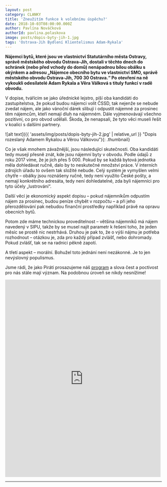 ```yaml
---
layout: post
category: CLANKY
title: 'Zneužitím funkce k volebnímu úspěchu?'
date: 2018-10-03T08:00:00.000Z
author: Pavlína Nováčková
authorId: pavlina.polaskova
image: posts/dopis-byty-jih-1.jpg
tags: 'Ostrava-Jih Bydlení Klientelismus Adam-Rykala'
---
```


**Nájemci bytů, které jsou ve vlastnictví Statutárního města Ostravy, správě městského obvodu Ostrava-Jih, dostali v těchto dnech do schránek (nebo před vchody do domů) nenápadnou bílou obálku s okýnkem a adresou „Nájemce obecního bytu ve vlastnictví SMO, správě městského obvodu Ostrava-Jih, 700 30 Ostrava.“ Po otevření na ně vykoukli odesílatelé Adam Rykala a Věra Válková s tituly funkcí v radě obvodu.**

V dopise, tvářícím se jako úřednické lejstro, píší oba kandidáti do zastupitelstva, že pokud budou nájemci volit ČSSD, tak nejenže se nebude zvedat nájem, ale jako vánoční dárek slibují i odpustit nájemné za prosinec těm nájemcům, kteří nemají dluh na nájemném. Dále vyjmenovávají všechno pozitivní, co pro obvod udělali. Škoda, že nenapsali, že tyto věci museli řešit v koalici s dalšími partnery.

![alt text]({{ 'assets/img/posts/dopis-byty-jih-2.jpg' | relative_url }} "Dopis rozeslaný Adamem Rykalou a Věrou Válkovou"){: .thumbnail}

Co je však mnohem závažnější, jsou následující skutečnosti. Oba kandidáti tedy musejí přesně znát, kde jsou nájemní byty v obvodu. Podle údajů z roku 2017 víme, že je jich přes 5 000. Pokud by se každá bytová jednotka měla dohledávat ručně, dalo by to neskutečné množství práce. V interních zdrojích úřadu to ovšem tak složité nebude. Celý systém je vymyšlen velmi chytře – obálky jsou roznášeny ručně, tedy není využito České pošty, a nemají konkrétního adresáta, tedy není dohledatelné, zda byli nájemníci pro tyto účely „lustrování“.

Další věcí je ekonomický aspekt dopisu – pokud nájemníkům odpustím nájem za prosinec, budou peníze chybět v rozpočtu – a při jeho přerozdělování pak nebudou finanční prostředky například právě na opravu obecních bytů.

Potom zde máme technickou proveditelnost – většina nájemníků má nájem navedený v SIPU, takže by se musel najít parametr k řešení toho, že jeden měsíc se prostě nic nestrhává. Druhou je pak to, že o výši nájmu je potřeba rozhodnout – otázkou je, zda pro každý případ zvlášť, nebo dohromady. Pokud zvlášť, tak se na radnici pěkně zapotí.

A třetí aspekt – morální. Bohužel toto jednání není nezákonné. Je to jen nevýslovný populismus.

Jsme rádi, že jako Piráti prosazujeme náš <a href="{{ 'magistrat/' | relative_url }}">program</a> a slova čest a poctivost pro nás stále mají význam. Na podobnou úroveň se nikdy nesnížíme!

<iframe src="https://www.facebook.com/plugins/post.php?href=https%3A%2F%2Fwww.facebook.com%2Fmob.ovajih%2Fposts%2F1885132954941331&width=500" width="500" height="633" style="border:none;overflow:hidden" scrolling="no" frameborder="0" allowTransparency="true" allow="encrypted-media"></iframe>

---

